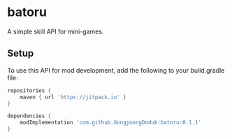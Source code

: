 # batoru

A simple skill API for mini-games.

## Setup

To use this API for mod development, add the following to your build.gradle file:

```groovy
repositories {
    maven { url 'https://jitpack.io' }
}

dependencies {
    modImplementation 'com.github.GongjoongDoduk:batoru:0.1.1'
}
```